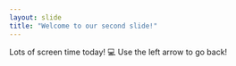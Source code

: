 ```yaml
---
layout: slide
title: "Welcome to our second slide!"
---
```

Lots of screen time today! 💻
Use the left arrow to go back!
